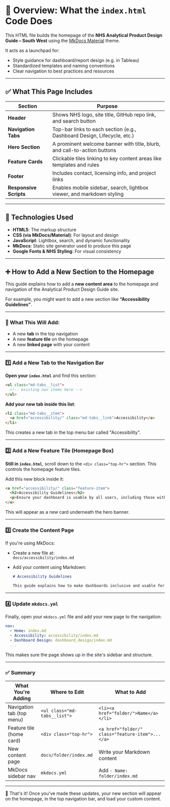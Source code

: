 # 🧭 Overview: What the `index.html` Code Does

This HTML file builds the homepage of the **NHS Analytical Product Design Guide – South West** using the [MkDocs Material](https://squidfunk.github.io/mkdocs-material/) theme.

It acts as a launchpad for:
- Style guidance for dashboard/report design (e.g. in Tableau)
- Standardized templates and naming conventions
- Clear navigation to best practices and resources

---

## ✅ What This Page Includes

| **Section**               | **Purpose**                                                                 |
|---------------------------|------------------------------------------------------------------------------|
| **Header**                | Shows NHS logo, site title, GitHub repo link, and search button             |
| **Navigation Tabs**       | Top-bar links to each section (e.g., Dashboard Design, Lifecycle, etc.)     |
| **Hero Section**          | A prominent welcome banner with title, blurb, and call-to-action buttons    |
| **Feature Cards**         | Clickable tiles linking to key content areas like templates and rules       |
| **Footer**                | Includes contact, licensing info, and project links                         |
| **Responsive Scripts**    | Enables mobile sidebar, search, lightbox viewer, and markdown styling       |

---

## 🔧 Technologies Used

- **HTML5**: The markup structure
- **CSS (via MkDocs/Material)**: For layout and design
- **JavaScript**: Lightbox, search, and dynamic functionality
- **MkDocs**: Static site generator used to produce this page
- **Google Fonts & NHS Styling**: For visual consistency

---


## ➕ How to Add a New Section to the Homepage

This guide explains how to add a **new content area** to the homepage and navigation of the Analytical Product Design Guide site.

For example, you might want to add a new section like **“Accessibility Guidelines”**.

---

### 🧩 What This Will Add:

- A new **tab** in the top navigation
- A new **feature tile** on the homepage
- A new **linked page** with your content

---

### 1️⃣ Add a New Tab to the Navigation Bar

**Open your `index.html`** and find this section:

```html
<ul class="md-tabs__list">
  <!-- existing nav items here -->
</ul>
```

**Add your new tab inside this list**:

```html
<li class="md-tabs__item">
  <a href="accessibility/" class="md-tabs__link">Accessibility</a>
</li>
```

This creates a new tab in the top menu bar called "Accessibility".

---

### 2️⃣ Add a New Feature Tile (Homepage Box)

**Still in `index.html`**, scroll down to the `<div class="top-hr">` section. This controls the homepage feature tiles.

Add this new block inside it:

```html
<a href="accessibility/" class="feature-item">
  <h2>Accessibility Guidelines</h2>
  <p>Ensure your dashboard is usable by all users, including those with disabilities.</p>
</a>
```

This will appear as a new card underneath the hero banner.

---

### 3️⃣ Create the Content Page

If you're using MkDocs:

- Create a new file at:  
  `docs/accessibility/index.md`

- Add your content using Markdown:
  ```markdown
  # Accessibility Guidelines

  This guide explains how to make dashboards inclusive and usable for everyone...
  ```

---

### 4️⃣ Update `mkdocs.yml`

Finally, open your `mkdocs.yml` file and add your new page to the navigation:

```yaml
nav:
  - Home: index.md
  - Accessibility: accessibility/index.md
  - Dashboard Design: dashboard_design/index.md
  ...
```

This makes sure the page shows up in the site's sidebar and structure.

---

### ✅ Summary

| **What You're Adding**     | **Where to Edit**                | **What to Add**                                      |
|----------------------------|----------------------------------|------------------------------------------------------|
| Navigation tab (top menu)  | `<ul class="md-tabs__list">`     | `<li><a href="folder/">Name</a></li>`                |
| Feature tile (home card)   | `<div class="top-hr">`           | `<a href="folder/" class="feature-item">...</a>`     |
| New content page           | `docs/folder/index.md`           | Write your Markdown content                          |
| MkDocs sidebar nav         | `mkdocs.yml`                     | Add `- Name: folder/index.md`                        |

---

📌 That's it! Once you've made these updates, your new section will appear on the homepage, in the top navigation bar, and load your custom content.


